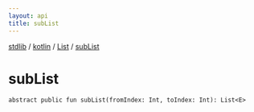 ```yaml
---
layout: api
title: subList
---
```

[stdlib](../../index.html) / [kotlin](../index.html) / [List](index.html) / [subList](subList.html)

# subList

```
abstract public fun subList(fromIndex: Int, toIndex: Int): List<E>
```
